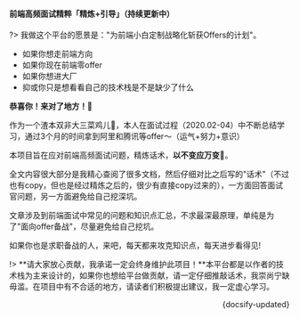 #### 前端高频面试精粹「精炼+引导」（持续更新中）

?> 我做这个平台的愿景是："为前端小白定制战略化斩获Offers的计划"。

- 如果你想走前端方向
- 如果你现在前端零offer
- 如果你想进大厂
- 抑或你只是想看看自己的技术栈是不是缺少了什么

**恭喜你！来对了地方！🎉**

作为一个渣本双非大三菜鸡儿🐔，本人在面试过程（2020.02-04）中不断总结学习，通过3个月的时间拿到阿里和腾讯等offer～（运气+努力+意识）

本项目旨在应对前端高频面试问题，精炼话术，**以不变应万变🤏**。

全文内容很大部分是我精心查阅了很多文档，然后仔细对比之后写的"话术"（不过也有copy，但也是经过精炼之后的，很少有直接copy过来的），一方面回答面试官问题，另一方面避免给自己挖深坑。


文章涉及到前端面试中常见的问题和知识点汇总，不求最深最原理，单纯是为了"面向offer备战"，尽量避免给自己挖坑。

如果你也是求职备战的人，来吧，每天都来攻克知识点，每天进步看得见!

!> **请大家放心贡献，我承诺一定会终身维护此项目！**本平台都是以作者的技术栈为主来设计的，如果你也想给平台做贡献，请一定仔细推敲话术，我崇尚宁缺毋滥。在项目中有不合适的地方，请读者们积极提出建议，我一定虚心学习。

<div style="float: right">{docsify-updated}</div>







